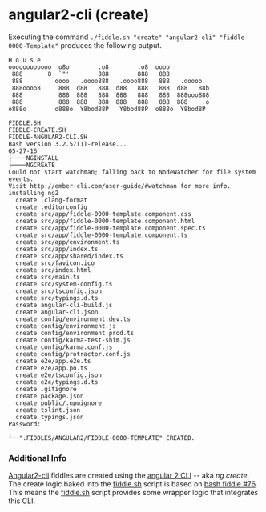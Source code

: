 angular2-cli (create)
======

Executing the command `./fiddle.sh "create" "angular2-cli" "fiddle-0000-Template"` produces the following output.

    H o u s e
    oooooooooooo  o8o        .o8        .o8  oooo
     888       8  `"'        888        888   888
     888         oooo   .oooo888   .oooo888   888   .ooooo.
     888oooo8     888  d88   888  d88   888   888  d88   88b
     888          888  888   888  888   888   888  888ooo888
     888          888  888   888  888   888   888  888    .o
    o888o        o888o  Y8bod88P   Y8bod88P  o888o  Y8bod8P
    
    FIDDLE.SH
    FIDDLE-CREATE.SH
    FIDDLE-ANGULAR2-CLI.SH
    Bash version 3.2.57(1)-release...
    05-27-16
    ├────NGINSTALL
    ├────NGCREATE
    Could not start watchman; falling back to NodeWatcher for file system events.
    Visit http://ember-cli.com/user-guide/#watchman for more info.
    installing ng2
      create .clang-format
      create .editorconfig
      create src/app/fiddle-0000-template.component.css
      create src/app/fiddle-0000-template.component.html
      create src/app/fiddle-0000-template.component.spec.ts
      create src/app/fiddle-0000-template.component.ts
      create src/app/environment.ts
      create src/app/index.ts
      create src/app/shared/index.ts
      create src/favicon.ico
      create src/index.html
      create src/main.ts
      create src/system-config.ts
      create src/tsconfig.json
      create src/typings.d.ts
      create angular-cli-build.js
      create angular-cli.json
      create config/environment.dev.ts
      create config/environment.js
      create config/environment.prod.ts
      create config/karma-test-shim.js
      create config/karma.conf.js
      create config/protractor.conf.js
      create e2e/app.e2e.ts
      create e2e/app.po.ts
      create e2e/tsconfig.json
      create e2e/typings.d.ts
      create .gitignore
      create package.json
      create public/.npmignore
      create tslint.json
      create typings.json
    Password:
    
    └──".FIDDLES/ANGULAR2/FIDDLE-0000-TEMPLATE" CREATED.
 

### Additional Info

[Angular2-cli](../angular2-cli) fiddles are created using the [angular 2 CLI](https://cli.angular.io/) -- aka _ng create_. The create logic baked 
into the [fiddle.sh](../../scripts/fiddle.sh) script is based on [bash fiddle #76](../bash/fiddle-0076-Angular2CLI).  This means the [fiddle.sh](../../scripts/fiddle.sh) 
script provides some wrapper logic that integrates this CLI.
    

